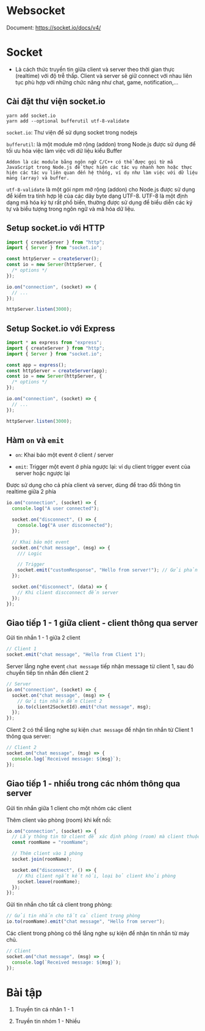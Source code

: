 # Websocket

Document: https://socket.io/docs/v4/

# Socket

- Là cách thức truyền tin giữa client và server theo thời gian thực (realtime) với độ trễ thấp. Client và server sẽ giữ connect với nhau liên tục phù hợp với những chức năng như chat, game, notification,...

## Cài đặt thư viện socket.io

```shell
yarn add socket.io
yarn add --optional bufferutil utf-8-validate
```

`socket.io`: Thư viện để sử dụng socket trong nodejs

`bufferutil`: là một module mở rộng (addon) trong Node.js được sử dụng để tối ưu hóa việc làm việc với dữ liệu kiểu Buffer

    Addon là các module bằng ngôn ngữ C/C++ có thể được gọi từ mã JavaScript trong Node.js để thực hiện các tác vụ nhanh hơn hoặc thực hiện các tác vụ liên quan đến hệ thống, ví dụ như làm việc với dữ liệu mảng (array) và buffer.

`utf-8-validate` là một gói npm mở rộng (addon) cho Node.js được sử dụng để kiểm tra tính hợp lệ của các dãy byte dạng UTF-8. UTF-8 là một định dạng mã hóa ký tự rất phổ biến, thường được sử dụng để biểu diễn các ký tự và biểu tượng trong ngôn ngữ và mã hóa dữ liệu.

## Setup socket.io với HTTP

```typescript
import { createServer } from "http";
import { Server } from "socket.io";

const httpServer = createServer();
const io = new Server(httpServer, {
  /* options */
});

io.on("connection", (socket) => {
  // ...
});

httpServer.listen(3000);
```

## Setup Socket.io với Express

```typescript
import * as express from "express";
import { createServer } from "http";
import { Server } from "socket.io";

const app = express();
const httpServer = createServer(app);
const io = new Server(httpServer, {
  /* options */
});

io.on("connection", (socket) => {
  // ...
});

httpServer.listen(3000);
```

## Hàm `on` và `emit`

- `on`: Khai báo một event ở client / server

- `emit`: Trigger một event ở phía ngược lại: ví dụ client trigger event của server hoặc ngược lại

Được sử dụng cho cả phía client và server, dùng để trao đổi thông tin realtime giữa 2 phía

```javascript
io.on("connection", (socket) => {
  console.log("A user connected");

  socket.on("disconnect", () => {
    console.log("A user disconnected");
  });

  // Khai báo một event
  socket.on("chat message", (msg) => {
    /// Logic

    // Trigger
    socket.emit("customResponse", "Hello from server!"); // Gửi phản hồi tới client gửi sự kiện này
  });

  socket.on("disconnect", (data) => {
    // Khi client discconnect đến server
  });
});
```

## Giao tiếp 1 - 1 giữa client - client thông qua server

Gửi tin nhắn 1 - 1 giữa 2 client

```javascript
// Client 1
socket.emit("chat message", "Hello from Client 1");
```

Server lắng nghe event `chat message` tiếp nhận message từ client 1, sau đó chuyển tiếp tin nhắn đến client 2

```javascript
// Server
io.on("connection", (socket) => {
  socket.on("chat message", (msg) => {
    // Gửi tin nhắn đến Client 2
    io.to(client2SocketId).emit("chat message", msg);
  });
});
```

Client 2 có thể lắng nghe sự kiện `chat message` để nhận tin nhắn từ Client 1 thông qua server:

```javascript
// Client 2
socket.on("chat message", (msg) => {
  console.log(`Received message: ${msg}`);
});
```

## Giao tiếp 1 - nhiều trong các nhóm thông qua server

Gửi tin nhắn giữa 1 client cho một nhóm các client

Thêm client vào phòng (room) khi kết nối:

```javascript
io.on("connection", (socket) => {
  // Lấy thông tin từ client để xác định phòng (room) mà client thuộc về
  const roomName = "roomName";

  // Thêm client vào 1 phòng
  socket.join(roomName);

  socket.on("disconnect", () => {
    // Khi client ngắt kết nối, loại bỏ client khỏi phòng
    socket.leave(roomName);
  });
});
```

Gửi tin nhắn cho tất cả client trong phòng:

```javascript
// Gửi tin nhắn cho tất cả client trong phòng
io.to(roomName).emit("chat message", "Hello from server");
```

Các client trong phòng có thể lắng nghe sự kiện để nhận tin nhắn từ máy chủ.

```javascript
// Client
socket.on("chat message", (msg) => {
  console.log(`Received message: ${msg}`);
});
```

# Bài tập

1. Truyền tin cá nhân 1 - 1

2. Truyền tin nhóm 1 - Nhiều
